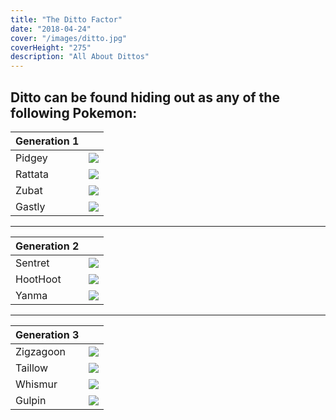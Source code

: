 ```yaml
---
title: "The Ditto Factor"
date: "2018-04-24"
cover: "/images/ditto.jpg"
coverHeight: "275"
description: "All About Dittos"
---
```


## Ditto can be found hiding out as any of the following Pokemon:

|Generation 1 |                             |
|-------------|-----------------------------|
| Pidgey       | <img src="/images/16.png"> |
| Rattata     | <img src="/images/19.png">  |
| Zubat       | <img src="/images/41.png">  |
| Gastly      | <img src="/images/92.png">  |

---

|Generation 2 |                             |
|-------------|-----------------------------|
| Sentret     | <img src="/images/161.png"> |
| HootHoot    | <img src="/images/163.png"> |
| Yanma       | <img src="/images/193.png"> |

---

|Generation 3 |                             |
|-------------|-----------------------------|
| Zigzagoon   | <img src="/images/263.png"> |
| Taillow     | <img src="/images/276.png"> |
| Whismur     | <img src="/images/293.png"> |
| Gulpin      | <img src="/images/316.png"> |